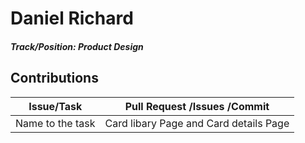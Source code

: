 # Daniel Richard

##### Track/Position: **Product Design**

## Contributions

| Issue/Task	| Pull Request /Issues /Commit				|
| ------------- | -----------------------------------------------------	|
| Name to the task | Card libary Page and Card details Page					|
